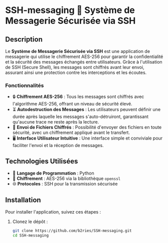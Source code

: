 # SSH-messaging 📩 Système de Messagerie Sécurisée via SSH

## Description

Le **Système de Messagerie Sécurisée via SSH** est une application de messagerie qui utilise le chiffrement AES-256 pour garantir la confidentialité et la sécurité des messages échangés entre utilisateurs. Grâce à l'utilisation de SSH (Secure Shell), les messages sont chiffrés avant leur envoi, assurant ainsi une protection contre les interceptions et les écoutes.

### Fonctionnalités

- 🔒 **Chiffrement AES-256** : Tous les messages sont chiffrés avec l'algorithme AES-256, offrant un niveau de sécurité élevé.
- ⏳ **Autodestruction des Messages** : Les utilisateurs peuvent définir une durée après laquelle les messages s'auto-détruiront, garantissant qu'aucune trace ne reste après la lecture.
- 📁 **Envoi de Fichiers Chiffrés** : Possibilité d'envoyer des fichiers en toute sécurité, avec un chiffrement appliqué avant le transfert.
- 🖥️ **Interface Utilisateur Intuitive** : Une interface simple et conviviale pour faciliter l'envoi et la réception de messages.

## Technologies Utilisées

- 🐍 **Langage de Programmation** : Python
- 🔐 **Chiffrement** : AES-256 via la bibliothèque `openssl`
- 🌐 **Protocoles** : SSH pour la transmission sécurisée

## Installation

Pour installer l'application, suivez ces étapes :

1. Clonez le dépôt :
   ```bash
   git clone https://github.com/b2ries/SSH-messaging.git
   cd SSH-messaging
